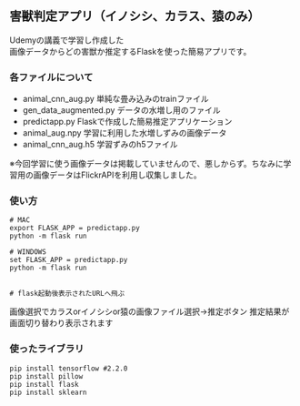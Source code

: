## 害獣判定アプリ（イノシシ、カラス、猿のみ）
Udemyの講義で学習し作成した<br>
画像データからどの害獣か推定するFlaskを使った簡易アプリです。
<br>

### 各ファイルについて
- animal_cnn_aug.py
単純な畳み込みのtrainファイル
- gen_data_augmented.py
データの水増し用のファイル
- predictapp.py
Flaskで作成した簡易推定アプリケーション
- animal_aug.npy
学習に利用した水増しずみの画像データ
- animal_cnn_aug.h5
学習ずみのh5ファイル


※今回学習に使う画像データは掲載していませんので、悪しからず。ちなみに学習用の画像データはFlickrAPIを利用し収集しました。


### 使い方
    # MAC
    export FLASK_APP = predictapp.py
    python -m flask run
    
    # WINDOWS
    set FLASK_APP = predictapp.py
    python -m flask run
    
    
    # flask起動後表示されたURLへ飛ぶ
    
画像選択でカラスorイノシシor猿の画像ファイル選択→推定ボタン
推定結果が画面切り替わり表示されます

### 使ったライブラリ
    pip install tensorflow #2.2.0
    pip install pillow
    pip install flask
    pip install sklearn
